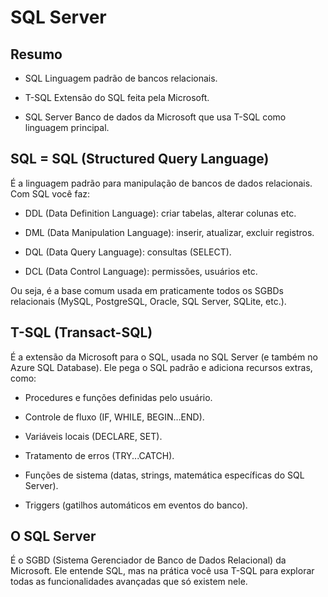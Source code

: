 ﻿
# SQL Server

## Resumo

* SQL Linguagem padrão de bancos relacionais.

* T-SQL Extensão do SQL feita pela Microsoft.

* SQL Server Banco de dados da Microsoft que usa T-SQL como linguagem principal.

## SQL = SQL (Structured Query Language) 
É a linguagem padrão para manipulação de bancos de dados relacionais.
Com SQL você faz:

* DDL (Data Definition Language): criar tabelas, alterar colunas etc.

* DML (Data Manipulation Language): inserir, atualizar, excluir registros.

* DQL (Data Query Language): consultas (SELECT).

* DCL (Data Control Language): permissões, usuários etc.

Ou seja, é a base comum usada em praticamente todos os SGBDs relacionais (MySQL, PostgreSQL, Oracle, SQL Server, SQLite, etc.).

## T-SQL (Transact-SQL)
É a extensão da Microsoft para o SQL, usada no SQL Server (e também no Azure SQL Database).
Ele pega o SQL padrão e adiciona recursos extras, como:

* Procedures e funções definidas pelo usuário.

* Controle de fluxo (IF, WHILE, BEGIN…END).

* Variáveis locais (DECLARE, SET).

* Tratamento de erros (TRY...CATCH).

* Funções de sistema (datas, strings, matemática específicas do SQL Server).

* Triggers (gatilhos automáticos em eventos do banco).

## O SQL Server 
É o SGBD (Sistema Gerenciador de Banco de Dados Relacional) da Microsoft.
Ele entende SQL, mas na prática você usa T-SQL para explorar todas as funcionalidades avançadas que só existem nele.